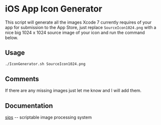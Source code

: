 # iOS App Icon Generator

This script will generate all the images Xcode 7 currently requires of your app for submission to the App Store, just replace `SourceIcon1024.png` with a nice big 1024 x 1024 source image of your icon and run the command below.

## Usage

```BASH
./IconGenerator.sh SourceIcon1024.png
```

## Comments

If there are any missing images just let me know and I will add them.

## Documentation

[sips](https://developer.apple.com/library/mac/documentation/Darwin/Reference/ManPages/man1/sips.1.html) -- scriptable image processing system
